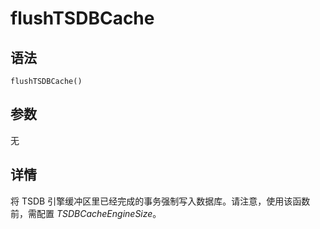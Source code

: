 # flushTSDBCache

## 语法

`flushTSDBCache()`

## 参数

无

## 详情

将 TSDB 引擎缓冲区里已经完成的事务强制写入数据库。请注意，使用该函数前，需配置 *TSDBCacheEngineSize*。

